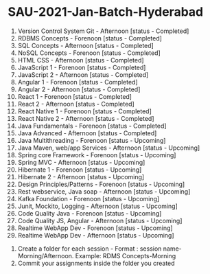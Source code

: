 # SAU-2021-Jan-Batch-Hyderabad

1. Version Control System Git - Afternoon [status - Completed]
2. RDBMS Concepts - Forenoon [status - Completed]
3. SQL Concepts - Afternoon [status - Completed]
4. NoSQL Concepts - Forenoon [status - Completed]
5. HTML CSS - Afternoon [status - Completed]
6. JavaScript 1 - Forenoon  [status - Completed]
7. JavaScript 2 - Afternoon  [status - Completed]
8. Angular 1 - Forenoon  [status - Completed]
9. Angular 2 - Afternoon  [status - Completed]
10. React 1 - Forenoon  [status - Completed]
11. React 2 - Afternoon  [status - Completed]
12. React Native 1 - Forenoon  [status - Completed]
13. React Native 2 - Afternoon  [status - Completed]
14. Java Fundamentals - Forenoon  [status - Completed]
15. Java Advanced - Afternoon  [status - Completed]
16. Java Multithreading - Forenoon  [status - Upcoming]
17. Java Maven, web/app Services - Afternoon  [status - Upcoming]
18. Spring core Framework - Forenoon  [status - Upcoming]
19. Spring MVC - Afternoon  [status - Upcoming]
20. Hibernate 1 - Forenoon  [status - Upcoming]
21. Hibernate 2 - Afternoon  [status - Upcoming]
22. Design Principles/Patterns - Forenoon  [status - Upcoming]
23. Rest webservice, Java soap - Afternoon  [status - Upcoming]
24. Kafka Foundation - Forenoon  [status - Upcoming]
25. Junit, Mockito, Logging - Afternoon  [status - Upcoming]
26. Code Quality Java - Forenoon  [status - Upcoming]
27. Code Quality JS, Angular - Afternoon  [status - Upcoming]
28. Realtime WebApp Dev - Forenoon  [status - Upcoming]
29. Realtime WebApp Dev - Afternoon  [status - Upcoming]



1) Create a folder for each session - Format : session name-Morning/Afternoon. Example: RDMS Concepts-Morning
2) Commit your assignments inside the folder you created
